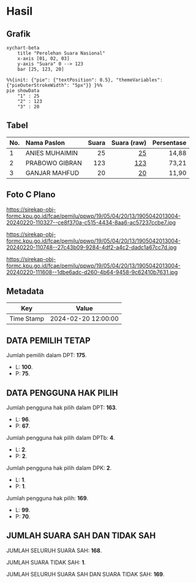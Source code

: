 # Hasil

## Grafik

```mermaid
xychart-beta
    title "Perolehan Suara Nasional"
    x-axis [01, 02, 03]
    y-axis "Suara" 0 --> 123
    bar [25, 123, 20]
```

```mermaid
%%{init: {"pie": {"textPosition": 0.5}, "themeVariables": {"pieOuterStrokeWidth": "5px"}} }%%
pie showData
    "1" : 25
    "2" : 123
    "3" : 20
```

## Tabel

| No. | Nama Paslon    | Suara | Suara (raw) | Persentase |
|:--- |:-------------- | -----:| -----------:| ----------:|
| 1   | ANIES MUHAIMIN | 25    | [25][p-1]   | 14,88      |
| 2   | PRABOWO GIBRAN | 123   | [123][p-2]  | 73,21      |
| 3   | GANJAR MAHFUD  | 20    | [20][p-3]   | 11,90      |


[p-1]: https://github.com/gigit-pemilu/pemilu-2024/blob/main/pilpres/hitung-suara/sub/19-kepulauan-bangka-belitung/sub/05-bangka-barat/sub/04-kelapa/sub/2013-air-bulin/sub/004-tps/sub/paslon-1.txt
[p-2]: https://github.com/gigit-pemilu/pemilu-2024/blob/main/pilpres/hitung-suara/sub/19-kepulauan-bangka-belitung/sub/05-bangka-barat/sub/04-kelapa/sub/2013-air-bulin/sub/004-tps/sub/paslon-2.txt
[p-3]: https://github.com/gigit-pemilu/pemilu-2024/blob/main/pilpres/hitung-suara/sub/19-kepulauan-bangka-belitung/sub/05-bangka-barat/sub/04-kelapa/sub/2013-air-bulin/sub/004-tps/sub/paslon-3.txt

## Foto C Plano

https://sirekap-obj-formc.kpu.go.id/fcae/pemilu/ppwp/19/05/04/20/13/1905042013004-20240220-110327--ce8f370a-c515-4434-8aa6-ac57237ccbe7.jpg

https://sirekap-obj-formc.kpu.go.id/fcae/pemilu/ppwp/19/05/04/20/13/1905042013004-20240220-110748--27c43b09-9284-4df2-a4c2-dadc1a67cc7d.jpg

https://sirekap-obj-formc.kpu.go.id/fcae/pemilu/ppwp/19/05/04/20/13/1905042013004-20240220-111608--1dbe6adc-d260-4b64-9458-9c62410b7631.jpg


## Metadata

| Key        | Value               |
| ---------- | ------------------- |
| Time Stamp | 2024-02-20 12:00:00 |


## DATA PEMILIH TETAP

Jumlah pemilih dalam DPT: **175**.
 * L: **100**.
 * P: **75**.

## DATA PENGGUNA HAK PILIH

Jumlah pengguna hak pilih dalam DPT: **163**.
 * L: **96**.
 * P: **67**.

Jumlah pengguna hak pilih dalam DPTb: **4**.
 * L: **2**.
 * P: **2**.

Jumlah pengguna hak pilih dalam DPK: **2**.
 * L: **1**.
 * P: **1**.

Jumlah pengguna hak pilih: **169**.
 * L: **99**.
 * P: **70**.

## JUMLAH SUARA SAH DAN TIDAK SAH

JUMLAH SELURUH SUARA SAH: **168**.

JUMLAH SUARA TIDAK SAH: **1**.

JUMLAH SELURUH SUARA SAH DAN SUARA TIDAK SAH: **169**.


